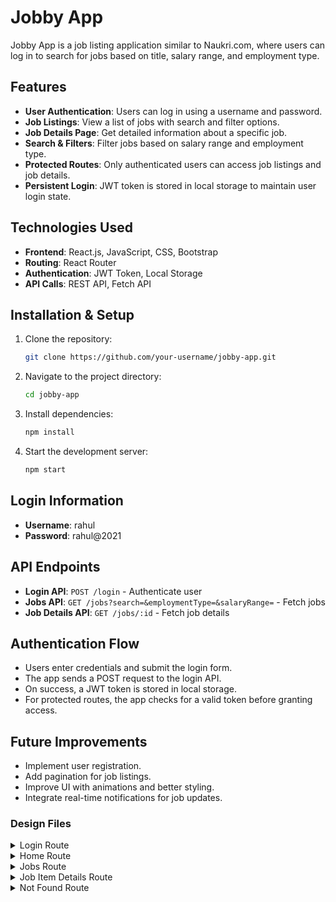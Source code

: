 # Jobby App

Jobby App is a job listing application similar to Naukri.com, where users can log in to search for jobs based on title, salary range, and employment type.

## Features
- **User Authentication**: Users can log in using a username and password.
- **Job Listings**: View a list of jobs with search and filter options.
- **Job Details Page**: Get detailed information about a specific job.
- **Search & Filters**: Filter jobs based on salary range and employment type.
- **Protected Routes**: Only authenticated users can access job listings and job details.
- **Persistent Login**: JWT token is stored in local storage to maintain user login state.

## Technologies Used
- **Frontend**: React.js, JavaScript, CSS, Bootstrap
- **Routing**: React Router
- **Authentication**: JWT Token, Local Storage
- **API Calls**: REST API, Fetch API

## Installation & Setup
1. Clone the repository:
   ```sh
   git clone https://github.com/your-username/jobby-app.git
   ```
2. Navigate to the project directory:
   ```sh
   cd jobby-app
   ```
3. Install dependencies:
   ```sh
   npm install
   ```
4. Start the development server:
   ```sh
   npm start
   ```

## Login Information
- **Username**: rahul
- **Password**: rahul@2021

## API Endpoints
- **Login API**: `POST /login` - Authenticate user
- **Jobs API**: `GET /jobs?search=&employmentType=&salaryRange=` - Fetch jobs
- **Job Details API**: `GET /jobs/:id` - Fetch job details

## Authentication Flow
- Users enter credentials and submit the login form.
- The app sends a POST request to the login API.
- On success, a JWT token is stored in local storage.
- For protected routes, the app checks for a valid token before granting access.

## Future Improvements
- Implement user registration.
- Add pagination for job listings.
- Improve UI with animations and better styling.
- Integrate real-time notifications for job updates.
 
### Design Files

<details>
<summary>Login Route</summary>

- [Extra Small (Size < 576px) and Small (Size >= 576px) - Login](https://assets.ccbp.in/frontend/content/react-js/jobby-app-login-sm-outputs.png)
- [Medium (Size >= 768px), Large (Size >= 992px) and Extra Large (Size >= 1200px) - Login](https://assets.ccbp.in/frontend/content/react-js/jobby-app-login-lg-output.png)
- [Medium (Size >= 768px), Large (Size >= 992px) and Extra Large (Size >= 1200px) - Login Failure](https://assets.ccbp.in/frontend/content/react-js/jobby-app-login-failure-lg-output.png)
</details>

<details>
<summary>Home Route</summary>

- [Extra Small (Size < 576px) and Small (Size >= 576px) - Home](https://assets.ccbp.in/frontend/content/react-js/jobby-app-home-sm-output.png)
- [Medium (Size >= 768px), Large (Size >= 992px) and Extra Large (Size >= 1200px) - Home](https://assets.ccbp.in/frontend/content/react-js/jobby-app-home-lg-output.png)
</details>

<details>
<summary>Jobs Route</summary>

- [Extra Small (Size < 576px) and Small (Size >= 576px) - Jobs](https://assets.ccbp.in/frontend/content/react-js/jobby-app-jobs-sm-outputs.png)
- [Medium (Size >= 768px), Large (Size >= 992px) and Extra Large (Size >= 1200px) - Jobs Success](https://assets.ccbp.in/frontend/content/react-js/jobby-app-jobs-success-lg-output-v0.png)
- [Medium (Size >= 768px), Large (Size >= 992px) and Extra Large (Size >= 1200px) - No Jobs](https://assets.ccbp.in/frontend/content/react-js/jobby-app-no-jobs-lg-output-v0.png)
- [Medium (Size >= 768px), Large (Size >= 992px) and Extra Large (Size >= 1200px) - Profile Failure](https://assets.ccbp.in/frontend/content/react-js/jooby-app-profile-failure-lg-output-v0.png)
- [Medium (Size >= 768px), Large (Size >= 992px) and Extra Large (Size >= 1200px) - Jobs Failure](https://assets.ccbp.in/frontend/content/react-js/jobby-app-jobs-failure-lg-output-v0.png)
</details>

<details>
<summary>Job Item Details Route</summary>

- [Extra Small (Size < 576px) and Small (Size >= 576px) - Job Details Success](https://assets.ccbp.in/frontend/content/react-js/jobby-app-job-details-success-sm-output-v0.png)
- [Extra Small (Size < 576px) and Small (Size >= 576px) - Job Details Failure](https://assets.ccbp.in/frontend/content/react-js/jobby-app-job-details-failure-sm-output.png)
- [Medium (Size >= 768px), Large (Size >= 992px) and Extra Large (Size >= 1200px) - Job Details Success](https://assets.ccbp.in/frontend/content/react-js/jobby-app-job-details-success-lg-output-v0.png)
- [Medium (Size >= 768px), Large (Size >= 992px) and Extra Large (Size >= 1200px) - Job Details Failure](https://assets.ccbp.in/frontend/content/react-js/jobby-app-job-details-failure-lg-output.png)
</details>

<details>
<summary>Not Found Route</summary>

- [Extra Small (Size < 576px) and Small (Size >= 576px) - Not Found](https://assets.ccbp.in/frontend/content/react-js/jobby-app-not-found-sm-output-v0.png)
- [Medium (Size >= 768px), Large (Size >= 992px) and Extra Large (Size >= 1200px) - Not Found](https://assets.ccbp.in/frontend/content/react-js/jobby-app-not-found-lg-output-v0.png)
</details>
